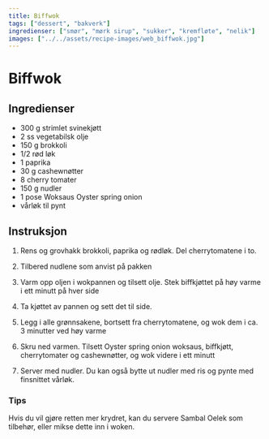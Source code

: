 ```yaml
---
title: Biffwok
tags: ["dessert", "bakverk"]
ingredienser: ["smør", "mørk sirup", "sukker", "kremfløte", "nelik"]
images: ["../../assets/recipe-images/web_biffwok.jpg"]
---
```


# Biffwok

## Ingredienser

- 300 g strimlet svinekjøtt
- 2 ss vegetabilsk olje
- 150 g brokkoli
- 1/2 rød løk
- 1 paprika
- 30 g cashewnøtter
- 8 cherry tomater
- 150 g nudler
- 1 pose Woksaus Oyster spring onion
- vårløk til pynt

## Instruksjon

1. Rens og grovhakk brokkoli, paprika og rødløk. Del cherrytomatene i to.

2. Tilbered nudlene som anvist på pakken

3. Varm opp oljen i wokpannen og tilsett olje. Stek biffkjøttet på høy varme i ett minutt på hver side

4. Ta kjøttet av pannen og sett det til side.

5. Legg i alle grønnsakene, bortsett fra cherrytomatene, og wok dem i ca. 3 minutter ved høy varme

6. Skru ned varmen. Tilsett Oyster spring onion woksaus, biffkjøtt, cherrytomater og cashewnøtter, og wok videre i ett minutt

7. Server med nudler. Du kan også bytte ut nudler med ris og pynte med finsnittet vårløk.

### Tips

Hvis du vil gjøre retten mer krydret, kan du servere Sambal Oelek som tilbehør, eller mikse dette inn i woken.

